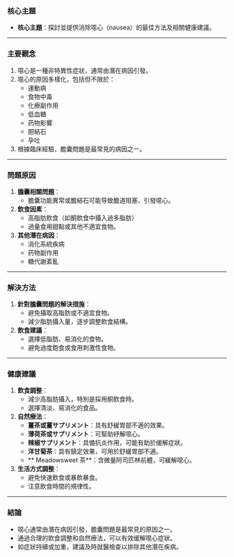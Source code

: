 ### 核心主題  
- **核心主題**：探討並提供消除噁心（nausea）的最佳方法及相關健康建議。

---

### 主要觀念  
1. 噁心是一種非特異性症狀，通常由潛在病因引發。
2. 噁心的原因多樣化，包括但不限於：
   - 運動病
   - 食物中毒
   - 化療副作用
   - 低血糖
   - 药物影響
   - 胆結石
   - 孕吐
3. 根據臨床經驗，膽囊問題是最常見的病因之一。

---

### 問題原因  
1. **膽囊相關問題**：
   - 膽囊功能異常或膽結石可能导致膽道阻塞，引發噁心。
2. **飲食因素**：
   - 高脂肪飲食（如酮飲食中攝入過多脂肪）
   - 過量食用甜點或其他不適宜食物。
3. **其他潛在病因**：
   - 消化系統疾病
   - 药物副作用
   - 糖代謝紊亂

---

### 解決方法  
1. **針對膽囊問題的解決措施**：
   - 避免攝取高脂肪或不適宜食物。
   - 減少脂肪攝入量，逐步調整飲食結構。
2. **飲食建議**：
   - 選擇低脂肪、易消化的食物。
   - 避免過度飽食或食用刺激性食物。

---

### 健康建議  
1. **飲食調整**：
   - 減少高脂肪攝入，特別是採用酮飲食時。
   - 選擇清淡、易消化的食品。
2. **自然療法**：
   - **薑茶或薑サプリメント**：具有舒緩胃部不適的效果。
   - **薄荷茶或サプリメント**：可幫助紓解噁心。
   - **辣椒サプリメント**：具備抗炎作用，可能有助於缓解症狀。
   - **洋甘菊茶**：具有鎮定效果，可用於舒緩胃部不適。
   - ** Meadowsweet 茶**：含微量阿司匹林前體，可緩解噁心。
3. **生活方式調整**：
   - 避免快速飲食或暴飲暴食。
   - 注意飲食時間的規律性。

---

### 結論  
- 噁心通常由潛在病因引發，膽囊問題是最常見的原因之一。
- 通過合理的飲食調整和自然療法，可以有效缓解噁心症狀。
- 如症狀持續或加重，建議及時就醫檢查以排除其他潛在疾病。